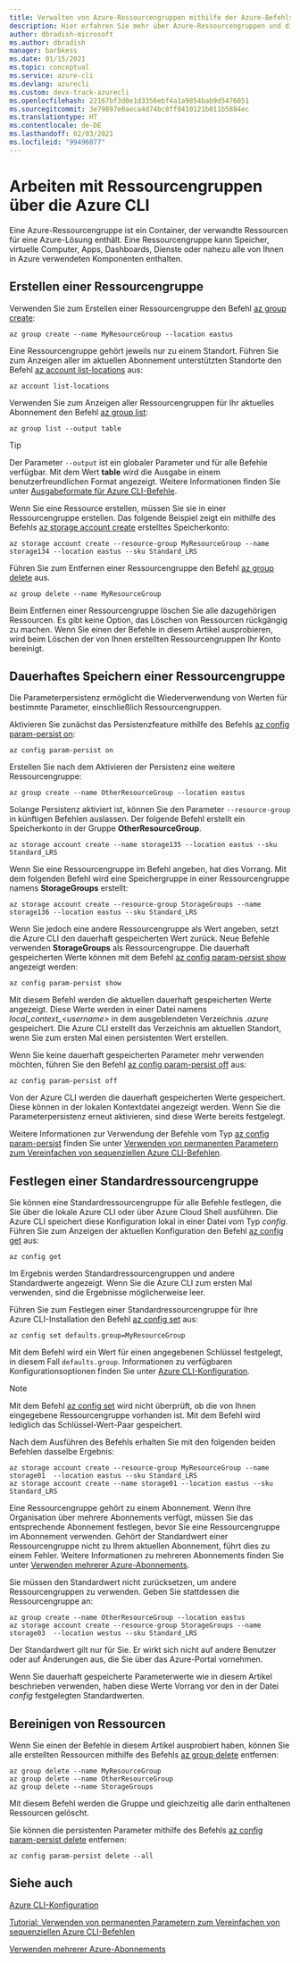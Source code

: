 ```yaml
---
title: Verwalten von Azure-Ressourcengruppen mithilfe der Azure-Befehlszeilenschnittstelle
description: Hier erfahren Sie mehr über Azure-Ressourcengruppen und die Verwendung der Azure CLI zum Verwalten Ihrer Ressourcengruppen. Informieren Sie sich über dauerhaft gespeicherte und standardmäßige Ressourcengruppen.
author: dbradish-microsoft
ms.author: dbradish
manager: barbkess
ms.date: 01/15/2021
ms.topic: conceptual
ms.service: azure-cli
ms.devlang: azurecli
ms.custom: devx-track-azurecli
ms.openlocfilehash: 22167bf3d0e1d3356ebf4a1a9854bab9d5476051
ms.sourcegitcommit: 3e79897e0aeca4d74bc8ff0410121b011b5884ec
ms.translationtype: HT
ms.contentlocale: de-DE
ms.lasthandoff: 02/03/2021
ms.locfileid: "99496077"
---
```

# <a name="working-with-resource-groups-in-azure-cli"></a>Arbeiten mit Ressourcengruppen über die Azure CLI

Eine Azure-Ressourcengruppe ist ein Container, der verwandte Ressourcen für eine Azure-Lösung enthält. Eine Ressourcengruppe kann Speicher, virtuelle Computer, Apps, Dashboards, Dienste oder nahezu alle von Ihnen in Azure verwendeten Komponenten enthalten.

## <a name="create-a-resource-group"></a>Erstellen einer Ressourcengruppe

Verwenden Sie zum Erstellen einer Ressourcengruppe den Befehl [az group create](/cli/azure/group#az_group_create):

```azurecli
az group create --name MyResourceGroup --location eastus
```

Eine Ressourcengruppe gehört jeweils nur zu einem Standort. Führen Sie zum Anzeigen aller im aktuellen Abonnement unterstützten Standorte den Befehl [az account list-locations](/cli/azure/account#az_account_list_locations) aus:

```azurecli
az account list-locations
```

Verwenden Sie zum Anzeigen aller Ressourcengruppen für Ihr aktuelles Abonnement den Befehl [az group list](/cli/azure/group#az_group_list):

```azurecli
az group list --output table
```

> [!TIP]
> Der Parameter `--output` ist ein globaler Parameter und für alle Befehle verfügbar. Mit dem Wert **table** wird die Ausgabe in einem benutzerfreundlichen Format angezeigt. Weitere Informationen finden Sie unter [Ausgabeformate für Azure CLI-Befehle](/cli/azure/format-output-azure-cli).

Wenn Sie eine Ressource erstellen, müssen Sie sie in einer Ressourcengruppe erstellen. Das folgende Beispiel zeigt ein mithilfe des Befehls [az storage account create](/cli/azure/storage/account#az_storage_account_create) erstelltes Speicherkonto:

```azurecli
az storage account create --resource-group MyResourceGroup --name storage134 --location eastus --sku Standard_LRS
```

Führen Sie zum Entfernen einer Ressourcengruppe den Befehl [az group delete](/cli/azure/group#az_group_delete) aus.

```azurecli
az group delete --name MyResourceGroup
```

Beim Entfernen einer Ressourcengruppe löschen Sie alle dazugehörigen Ressourcen. Es gibt keine Option, das Löschen von Ressourcen rückgängig zu machen. Wenn Sie einen der Befehle in diesem Artikel ausprobieren, wird beim Löschen der von Ihnen erstellten Ressourcengruppen Ihr Konto bereinigt.

## <a name="persist-a-resource-group"></a>Dauerhaftes Speichern einer Ressourcengruppe

Die Parameterpersistenz ermöglicht die Wiederverwendung von Werten für bestimmte Parameter, einschließlich Ressourcengruppen.

Aktivieren Sie zunächst das Persistenzfeature mithilfe des Befehls [az config param-persist on](/cli/azure/config/param-persist#az_config_param_persist_on):

```azurecli
az config param-persist on
```

Erstellen Sie nach dem Aktivieren der Persistenz eine weitere Ressourcengruppe:

 ```azurecli
az group create --name OtherResourceGroup --location eastus
```

Solange Persistenz aktiviert ist, können Sie den Parameter `--resource-group` in künftigen Befehlen auslassen. Der folgende Befehl erstellt ein Speicherkonto in der Gruppe **OtherResourceGroup**.

```azurecli
az storage account create --name storage135 --location eastus --sku Standard_LRS
```

Wenn Sie eine Ressourcengruppe im Befehl angeben, hat dies Vorrang. Mit dem folgenden Befehl wird eine Speichergruppe in einer Ressourcengruppe namens **StorageGroups** erstellt:

```azurecli
az storage account create --resource-group StorageGroups --name storage136 --location eastus --sku Standard_LRS
```

Wenn Sie jedoch eine andere Ressourcengruppe als Wert angeben, setzt die Azure CLI den dauerhaft gespeicherten Wert zurück. Neue Befehle verwenden **StorageGroups** als Ressourcengruppe. Die dauerhaft gespeicherten Werte können mit dem Befehl [az config param-persist show](/cli/azure/config/param-persist#az_config_param_persist_show) angezeigt werden:

```azurecli
az config param-persist show
```

Mit diesem Befehl werden die aktuellen dauerhaft gespeicherten Werte angezeigt. Diese Werte werden in einer Datei namens *local_context_\<username>* in dem ausgeblendeten Verzeichnis *.azure* gespeichert. Die Azure CLI erstellt das Verzeichnis am aktuellen Standort, wenn Sie zum ersten Mal einen persistenten Wert erstellen.

Wenn Sie keine dauerhaft gespeicherten Parameter mehr verwenden möchten, führen Sie den Befehl [az config param-persist off](/cli/azure/config/param-persist#az_config_param_persist_off) aus:

```azurecli
az config param-persist off
```

Von der Azure CLI werden die dauerhaft gespeicherten Werte gespeichert. Diese können in der lokalen Kontextdatei angezeigt werden. Wenn Sie die Parameterpersistenz erneut aktivieren, sind diese Werte bereits festgelegt.

Weitere Informationen zur Verwendung der Befehle vom Typ [az config param-persist](/cli/azure/config/param-persist) finden Sie unter [Verwenden von permanenten Parametern zum Vereinfachen von sequenziellen Azure CLI-Befehlen](/cli/azure/param-persist-tutorial).

## <a name="set-a-default-resource-group"></a>Festlegen einer Standardressourcengruppe

Sie können eine Standardressourcengruppe für alle Befehle festlegen, die Sie über die lokale Azure CLI oder über Azure Cloud Shell ausführen. Die Azure CLI speichert diese Konfiguration lokal in einer Datei vom Typ *config*. Führen Sie zum Anzeigen der aktuellen Konfiguration den Befehl [az config get](/cli/azure/config#az_config_get) aus:

```azurecli
az config get
```

Im Ergebnis werden Standardressourcengruppen und andere Standardwerte angezeigt. Wenn Sie die Azure CLI zum ersten Mal verwenden, sind die Ergebnisse möglicherweise leer.

Führen Sie zum Festlegen einer Standardressourcengruppe für Ihre Azure CLI-Installation den Befehl [az config set](/cli/azure/config#az_config_set) aus:

```azurecli
az config set defaults.group=MyResourceGroup
```

Mit dem Befehl wird ein Wert für einen angegebenen Schlüssel festgelegt, in diesem Fall `defaults.group`. Informationen zu verfügbaren Konfigurationsoptionen finden Sie unter [Azure CLI-Konfiguration](/cli/azure/azure-cli-configuration).

> [!NOTE]
> Mit dem Befehl [az config set](/cli/azure/config#az_config_set) wird nicht überprüft, ob die von Ihnen eingegebene Ressourcengruppe vorhanden ist. Mit dem Befehl wird lediglich das Schlüssel-Wert-Paar gespeichert.

Nach dem Ausführen des Befehls erhalten Sie mit den folgenden beiden Befehlen dasselbe Ergebnis:

```azurecli
az storage account create --resource-group MyResourceGroup --name storage01  --location eastus --sku Standard_LRS
az storage account create --name storage01 --location eastus --sku Standard_LRS
```

Eine Ressourcengruppe gehört zu einem Abonnement. Wenn Ihre Organisation über mehrere Abonnements verfügt, müssen Sie das entsprechende Abonnement festlegen, bevor Sie eine Ressourcengruppe im Abonnement verwenden. Gehört der Standardwert einer Ressourcengruppe nicht zu Ihrem aktuellen Abonnement, führt dies zu einem Fehler. Weitere Informationen zu mehreren Abonnements finden Sie unter [Verwenden mehrerer Azure-Abonnements](manage-azure-subscriptions-azure-cli.md).

Sie müssen den Standardwert nicht zurücksetzen, um andere Ressourcengruppen zu verwenden. Geben Sie stattdessen die Ressourcengruppe an:

```azurecli
az group create --name OtherResourceGroup --location eastus
az storage account create --resource-group StorageGroups --name storage03  --location westus --sku Standard_LRS
```

Der Standardwert gilt nur für Sie. Er wirkt sich nicht auf andere Benutzer oder auf Änderungen aus, die Sie über das Azure-Portal vornehmen.

Wenn Sie dauerhaft gespeicherte Parameterwerte wie in diesem Artikel beschrieben verwenden, haben diese Werte Vorrang vor den in der Datei *config* festgelegten Standardwerten.

## <a name="clean-up-resources"></a>Bereinigen von Ressourcen

Wenn Sie einen der Befehle in diesem Artikel ausprobiert haben, können Sie alle erstellten Ressourcen mithilfe des Befehls [az group delete](/cli/azure/group#az_group_delete) entfernen:

```azurecli
az group delete --name MyResourceGroup
az group delete --name OtherResourceGroup
az group delete --name StorageGroups
```

Mit diesem Befehl werden die Gruppe und gleichzeitig alle darin enthaltenen Ressourcen gelöscht.

Sie können die persistenten Parameter mithilfe des Befehls [az config param-persist delete](/cli/azure/config/param-persist#az_config_param_persist_delete) entfernen:

```azurecli
az config param-persist delete --all
```

## <a name="see-also"></a>Siehe auch

[Azure CLI-Konfiguration](/cli/azure/azure-cli-configuration)

[Tutorial: Verwenden von permanenten Parametern zum Vereinfachen von sequenziellen Azure CLI-Befehlen](/cli/azure/param-persist-tutorial)

[Verwenden mehrerer Azure-Abonnements](manage-azure-subscriptions-azure-cli.md)
